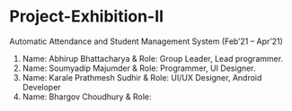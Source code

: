 # Project-Exhibition-II
Automatic Attendance and Student Management System (Feb’21 – Apr’21)

1.  Name: Abhirup Bhattacharya  &   Role: Group Leader, Lead programmer.
2.  Name: Soumyadip Majumder  &  Role: Programmer, UI Designer.
3.  Name: Karale Prathmesh Sudhir  &  Role: UI/UX Designer, Android Developer
4.  Name: Bhargov Choudhury  &  Role:  
